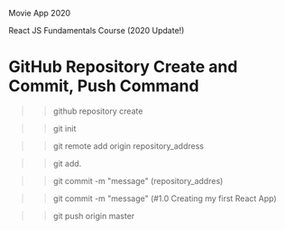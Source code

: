 Movie App 2020

React JS Fundamentals Course (2020 Update!)



# GitHub Repository Create and Commit, Push Command
>> github repository create

>> git init

>> git remote add origin repository_address

>> git add.

>> git commit -m "message" (repository_addres)

>> git commit -m "message" (#1.0 Creating my first React App)

>> git push origin master

